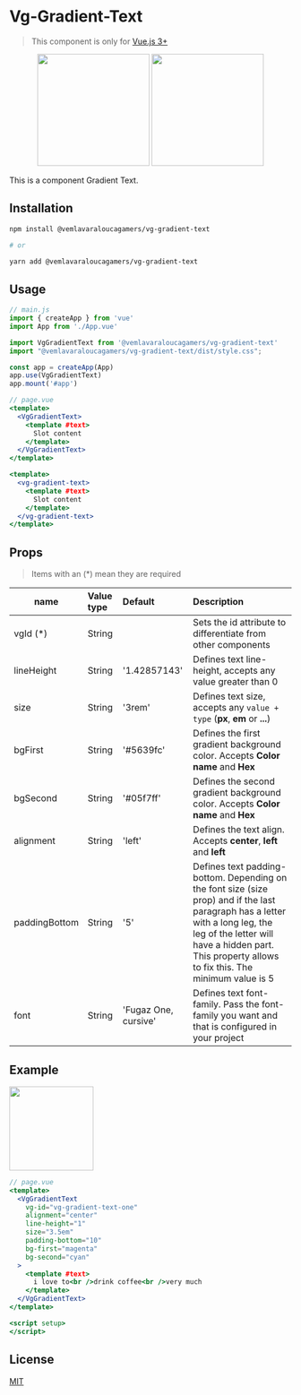 # Vg-Gradient-Text
> This component is only for [Vue.js 3+](https://vuejs.org/)
<p align="center">
  <img src="https://github.com/VemLavarALoucaGamers/vlalg-frontend-components/raw/main/vue-components/vg-gradient-text/images/example.png" width="200">
  <img src="https://github.com/VemLavarALoucaGamers/vlalg-frontend-components/raw/main/vue-components/vg-gradient-text/images/example2.png" width="200">
</p>

This is a component Gradient Text.

## Installation

```bash
npm install @vemlavaraloucagamers/vg-gradient-text

# or

yarn add @vemlavaraloucagamers/vg-gradient-text
```

## Usage
```js
// main.js
import { createApp } from 'vue'
import App from './App.vue'

import VgGradientText from '@vemlavaraloucagamers/vg-gradient-text'
import "@vemlavaraloucagamers/vg-gradient-text/dist/style.css";

const app = createApp(App)
app.use(VgGradientText)
app.mount('#app')
```

```jsx
// page.vue
<template>
  <VgGradientText>
    <template #text>
      Slot content
    </template>
  </VgGradientText>
</template>

<template>
  <vg-gradient-text>
    <template #text>
      Slot content
    </template>
  </vg-gradient-text>
</template>
```

## Props
> Items with an (*) mean they are required

| name    | Value type | Default | Description |
| ------- | :--------- | :------ | :---------------------------- |
| vgId (*)    | String     |        | Sets the id attribute to differentiate from other components |
| lineHeight    | String     |  '1.42857143'      | Defines text line-height, accepts any value greater than 0  |
| size    | String     |  '3rem'      | Defines text size, accepts any `value + type` (**px**, **em** or **...**)  |
| bgFirst   | String     | '#5639fc'       | Defines the first gradient background color. Accepts **Color name** and **Hex** |
| bgSecond   | String     | '#05f7ff'       | Defines the second gradient background color. Accepts **Color name** and **Hex** |
| alignment   | String     | 'left'       | Defines the text align. Accepts **center**, **left** and **left** |
| paddingBottom    | String     |  '5'      | Defines text padding-bottom. Depending on the font size (size prop) and if the last paragraph has a letter with a long leg, the leg of the letter will have a hidden part. This property allows to fix this. The minimum value is 5 |
| font    | String     |  'Fugaz One, cursive'      | Defines text font-family. Pass the font-family you want and that is configured in your project |



## Example

<p align="left">
  <img src="https://github.com/VemLavarALoucaGamers/vlalg-frontend-components/raw/main/vue-components/vg-gradient-text/images/props_example.png" width="150">
</p>

```jsx
// page.vue
<template>
  <VgGradientText
    vg-id="vg-gradient-text-one"
    alignment="center"
    line-height="1"
    size="3.5em"
    padding-bottom="10"
    bg-first="magenta"
    bg-second="cyan"
  >
    <template #text>
      i love to<br />drink coffee<br />very much
    </template>
  </VgGradientText>
</template>

<script setup>
</script>
```


## License

[MIT](http://opensource.org/licenses/MIT)

